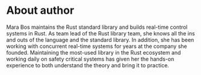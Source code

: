 # About author

Mara Bos maintains the Rust standard library and builds real-time control systems in Rust. As team lead of the Rust library team, she knows all the ins and outs of the language and the standard library. In addition, she has been working with concurrent real-time systems for years at the company she founded. Maintaining the most-used library in the Rust ecosystem and working daily on safety critical systems has given her the hands-on experience to both understand the theory and bring it to practice.